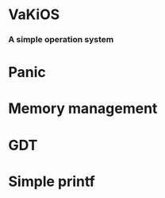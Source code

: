 <h1>VaKiOS</h1>

<h3>A simple operation system</h3>

# Panic
# Memory management
# GDT
# Simple printf
